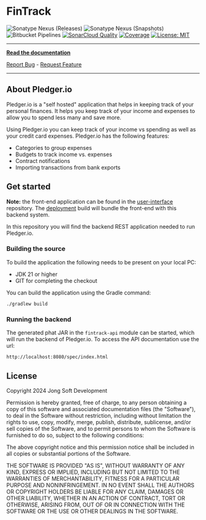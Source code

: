 # FinTrack
![Sonatype Nexus (Releases)](https://img.shields.io/nexus/r/com.jongsoft.finance/fintrack-api?server=https%3A%2F%2Foss.sonatype.org)
![Sonatype Nexus (Snapshots)](https://img.shields.io/nexus/s/com.jongsoft.finance/fintrack-api?server=https%3A%2F%2Foss.sonatype.org)
![Bitbucket Pipelines](https://img.shields.io/bitbucket/pipelines/jongsoftdev/fintrack-application/master)
[![SonarCloud Quality](https://sonarcloud.io/api/project_badges/measure?project=FinTrack%3AAPI&metric=alert_status&style=flat-square)](https://sonarcloud.io/dashboard?id=FinTrack%3AAPI)
[![Coverage](https://sonarcloud.io/api/project_badges/measure?project=FinTrack%3AAPI&metric=coverage&style=flat-square)](https://sonarcloud.io/dashboard?id=FinTrack%3AAPI)
[![License: MIT](https://img.shields.io/badge/License-MIT-yellow.svg)](https://opensource.org/licenses/MIT)

-----------------------

**[Read the documentation](https://www.pledger.io/)**

[Report Bug](https://jongsoftdev.atlassian.net/issues/?jql=issuetype%20%3D%20Bug%20AND%20project%20%3D%20FIN%20AND%20resolution%20%3D%20Unresolved%20ORDER%20BY%20priority%20DESC) - [Request Feature](https://jongsoftdev.atlassian.net/browse/FIN-23?jql=issuetype%20%3D%20Story%20AND%20project%20%3D%20FIN%20AND%20resolution%20%3D%20Unresolved%20ORDER%20BY%20priority%20DESC)

-----------------------

## About Pledger.io
Pledger.io is a "self hosted" application that helps in keeping track of your personal finances.
It helps you keep track of your income and expenses to allow you to spend less many and save more.

Using Pledger.io you can keep track of your income vs spending as well as your credit card expenses.
Pledger.io has the following features:

* Categories to group expenses
* Budgets to track income vs. expenses
* Contract notifications
* Importing transactions from bank exports

## Get started

**Note:** the front-end application can be found in the [user-interface](https://github.com/pledger-io/user-interface) repository. The [deployment](https://github.com/pledger-io/build-tooling) build will bundle the front-end with this backend system.

In this repository you will find the backend REST application needed to run Pledger.io.

### Building the source

To build the application the following needs to be present on your local PC:

* JDK 21 or higher
* GIT for completing the checkout

You can build the application using the Gradle command:

    ./gradlew build

### Running the backend

The generated phat JAR in the ```fintrack-api``` module can be started, which will run the backend of Pledger.io. To access the
API documentation use the url:

    http://localhost:8080/spec/index.html

## License
Copyright 2024 Jong Soft Development

Permission is hereby granted, free of charge, to any person obtaining a copy of this software and 
associated documentation files (the "Software"), to deal in the Software without restriction, including 
without limitation the rights to use, copy, modify, merge, publish, distribute, sublicense, and/or sell
copies of the Software, and to permit persons to whom the Software is furnished to do so, subject to 
the following conditions:

The above copyright notice and this permission notice shall be included in all copies or substantial 
portions of the Software.

THE SOFTWARE IS PROVIDED "AS IS", WITHOUT WARRANTY OF ANY KIND, EXPRESS OR IMPLIED, INCLUDING BUT NOT
LIMITED TO THE WARRANTIES OF MERCHANTABILITY, FITNESS FOR A PARTICULAR PURPOSE AND NONINFRINGEMENT. 
IN NO EVENT SHALL THE AUTHORS OR COPYRIGHT HOLDERS BE LIABLE FOR ANY CLAIM, DAMAGES OR OTHER LIABILITY, 
WHETHER IN AN ACTION OF CONTRACT, TORT OR OTHERWISE, ARISING FROM, OUT OF OR IN CONNECTION WITH THE SOFTWARE 
OR THE USE OR OTHER DEALINGS IN THE SOFTWARE.
